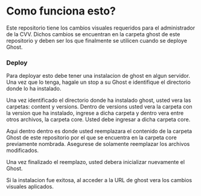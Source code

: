 # Como funciona esto?
Este repositorio tiene los cambios visuales requeridos para el administrador de la CVV. Dichos cambios se encuentran en la carpeta ghost de este repositorio y deben ser los que finalmente se utilicen cuando se deploye Ghost.

### Deploy

Para deployar esto debe tener una instalacion de ghost en algun servidor. Una vez que lo tenga, hagale un stop a su Ghost e identifique el directorio donde lo ha instalado.

Una vez identificado el directorio donde ha instalado ghost, usted vera las carpetas: content y versions. Dentro de versions usted vera la carpeta con la version que ha instalado, ingrese a dicha carpeta y dentro vera entre otros archivos, la carpeta core. Usted debe ingresar a dicha carpeta core.

Aqui dentro dentro es donde usted reemplazara el contenido de la carpeta Ghost de este repositorio por el que se encuentra en la carpeta core previamente nombrada. Asegurese de solamente reemplazar los archivos modificados.

Una vez finalizado el reemplazo, usted debera inicializar nuevamente el Ghost. 

Si la instalacion fue exitosa, al acceder a la URL de ghost vera los cambios visuales aplicados.



